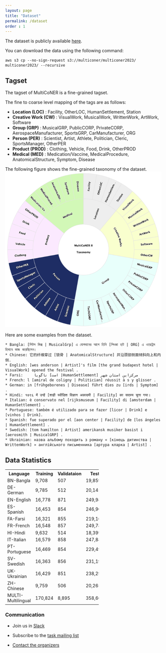 ```yaml
---
layout: page
title: "Dataset"
permalink: /dataset
order : 1
---
```


The dataset is publicly available <a href="https://registry.opendata.aws/multiconer" target="_blank">here</a>.

You can download the data using the following command: 
```
aws s3 cp --no-sign-request s3://multiconer/multiconer2023/ multiconer2023/ --recursive
```

## Tagset
The tagset of MultiCoNER is a fine-grained tagset. 

The fine to coarse level mapping of the tags are as follows:

* **Location (LOC)** : Facility, OtherLOC, HumanSettlement, Station
* **Creative Work (CW)** : VisualWork, MusicalWork, WrittenWork, ArtWork, Software
* **Group (GRP)** : MusicalGRP, PublicCORP, PrivateCORP, AerospaceManufacturer, SportsGRP, CarManufacturer, ORG
* **Person (PER)** : Scientist, Artist, Athlete, Politician, Cleric, SportsManager, OtherPER
* **Product (PROD)** : Clothing, Vehicle, Food, Drink, OtherPROD
* **Medical (MED)** : Medication/Vaccine, MedicalProcedure, AnatomicalStructure, Symptom, Disease

The following figure shows the fine-grained taxonomy of the dataset.
![Taxonomy](images/multiconer2_taxonomy_plot.png)


Here are some examples from the dataset.

```
* Bangla: [লিটল মিক্স | MusicalGrp] এ যোগদানের আগে তিনি [পিৎজা হাট | ORG] এ ওয়েট্রেস হিসাবে কাজ করেছিলেন।
* Chinese: 它的纤维穿过 [锁骨 | AnatomicalStructure] 并沿颈部侧面倾斜向上和内侧.
* English: [wes anderson | Artist]'s film [the grand budapest hotel | VisualWork] opened the festival .
* Farsi:     است] ناگویا |HumanSettlement] مرکزاین استان شهر
* French: l [amiral de coligny | Politician] réussit à s y glisser .
* German: in [frühgeborenes | Disease] führt dies zu [irds | Symptom] .
* Hindi: १७९६ में उन्हें [शाही स्वीडिश विज्ञान अकादमी | Facility] का सदस्य चुना गया।
* Italian: è conservato nel [rijksmuseum | Facility] di [amsterdam | HumanSettlement] .
* Portuguese: também é utilizado para se fazer [licor | Drink] e [vinhos | Drink].
* Spanish: fue superado por el [aon center | Facility] de [los ángeles | HumanSettlement] .
* Swedish: [tom hamilton | Artist] amerikansk musiker basist i [aerosmith | MusicalGRP] .
* Ukrainian: назва альбому походить з роману « [кінець дитинства | WrittenWork] » англійського письменника [артура кларка | Artist] .
```


## Data Statistics
<table style="width:60%">
  <tr>
    <th>Language</th>
    <th>Training</th>
    <th>Validataion</th>
    <th>Test</th>
  </tr>


  <tr>
    <td>BN-Bangla</td>    
    <td>9,708</td>
    <td>507</td>
    <td>19,859</td>
  </tr>
  
  <tr>
    <td>DE-German</td>
    <td>9,785</td>
    <td>512</td>
    <td>20,145</td>
  </tr>
  
  <tr>
    <td>EN-English</td>
    <td>16,778</td>
    <td>871</td>
    <td>249,980</td>
  </tr>
    
  <tr>
    <td>ES-Spanish</td>
    <td>16,453</td>
    <td>854</td>
    <td>246,900</td>
  </tr>
  
  <tr>
    <td>FA-Farsi</td>
    <td>16,321</td>
    <td>855</td>
    <td>219,168</td>
  </tr>
  
  <tr>
    <td>FR-French</td>
    <td>16,548</td>
    <td>857</td>
    <td>249,786</td>
  </tr>
  
  <tr>
    <td>HI-Hindi</td>
    <td>9,632</td>
    <td>514</td>
    <td>18,399</td>
  </tr>
  
  
  <tr>
    <td>IT-Italian</td>
    <td>16,579</td>
    <td>858</td>
    <td>247,881</td>
  </tr>
  
  <tr>
    <td>PT-Portuguese</td>
    <td>16,469</td>
    <td>854</td>
    <td>229,490</td>
  </tr>
  
  <tr>
    <td>SV-Swedish</td>
    <td>16,363</td>
    <td>856</td>
    <td>231,190</td>
  </tr>
  
  <tr>
    <td>UK-Ukrainian</td>
    <td>16,429</td>
    <td>851</td>
    <td>238,296</td>
  </tr>
  
  <tr>
    <td>ZH-Chinese</td>
    <td>9,759</td>
    <td>506</td>
    <td>20,265</td>
  </tr>
  
  <tr>
    <td>MULTI-Multilingual</td>
    <td>170,824</td>
    <td>8,895</td>
    <td>358,668</td>
  </tr>
  

</table>


 

<!--
## To get the training data, please check the Codalab sites.
You have to register in the Codalab site, then check the Participate tab.

<!--
<a href="https://competitions.codalab.org/competitions/36044" target="_blank">Training and Dev</a>

<!--<a href="https://competitions.codalab.org/competitions/36425" target="_blank">Test</a>-->


<!--
## Training Data Download
<iframe src="https://docs.google.com/forms/d/e/1FAIpQLSeCknzrVSoYQX4YHypU8ZNvRw2WzE6KHDSIRfnikgC9kVXniQ/viewform?embedded=true" width="640" height="2000" frameborder="0" marginheight="0" marginwidth="0">To get the training data, please fill out the form below</iframe>
-->

<!--<iframe src="https://docs.google.com/forms/d/e/1FAIpQLSfAYk1uhMdE5ft54IDKy_wxiMKzBdweNVg1JxDZqqpt-KNZjA/viewform?embedded=true" width="640" height="2000" frameborder="0" marginheight="0" marginwidth="0">To get the training data, please fill out the form below</iframe>-->



### Communication
* Join us in <a href="https://join.slack.com/t/multiconer/shared_invite/zt-vi3g97cx-MpqTvS07XX22S78nRC2s0Q">Slack</a>

* Subscribe to the [task mailing list](mailto:multiconer-semeval@googlegroups.com)

* [Contact the organizers](mailto:multiconer-semeval-organizers@googlegroups.com)